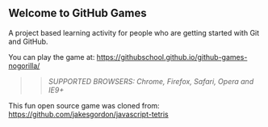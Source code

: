 ## Welcome to GitHub Games

A project based learning activity for people who are getting started with Git and GitHub.

You can play the game at: https://githubschool.github.io/github-games-nogorilla/

>> _*SUPPORTED BROWSERS*: Chrome, Firefox, Safari, Opera and IE9+_

This fun open source game was cloned from: https://github.com/jakesgordon/javascript-tetris
